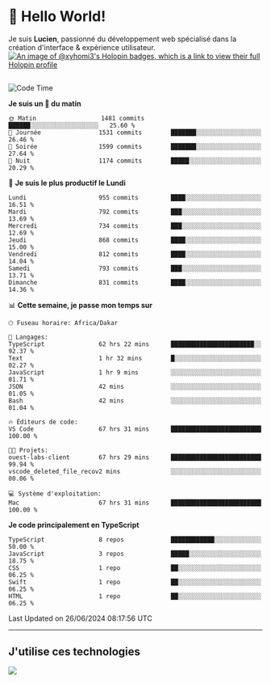 # 👋 Hello World!

Je suis **Lucien**, passionné du développement web spécialisé dans la création d'interface & expérience utilisateur.
[![An image of @xyhomi3's Holopin badges, which is a link to view their full Holopin profile](https://holopin.me/xyhomi3)](https://holopin.io/@xyhomi3)

##

<!--START_SECTION:waka-->
![Code Time](http://img.shields.io/badge/Code%20Time-1%2C460%20hrs%2014%20mins-blue)

**Je suis un 🐤 du matin** 

```text
🌞 Matin                  1481 commits        ██████░░░░░░░░░░░░░░░░░░░   25.60 % 
🌆 Journée                1531 commits        ███████░░░░░░░░░░░░░░░░░░   26.46 % 
🌃 Soirée                 1599 commits        ███████░░░░░░░░░░░░░░░░░░   27.64 % 
🌙 Nuit                   1174 commits        █████░░░░░░░░░░░░░░░░░░░░   20.29 % 
```
📅 **Je suis le plus productif le Lundi** 

```text
Lundi                    955 commits         ████░░░░░░░░░░░░░░░░░░░░░   16.51 % 
Mardi                    792 commits         ███░░░░░░░░░░░░░░░░░░░░░░   13.69 % 
Mercredi                 734 commits         ███░░░░░░░░░░░░░░░░░░░░░░   12.69 % 
Jeudi                    868 commits         ████░░░░░░░░░░░░░░░░░░░░░   15.00 % 
Vendredi                 812 commits         ████░░░░░░░░░░░░░░░░░░░░░   14.04 % 
Samedi                   793 commits         ███░░░░░░░░░░░░░░░░░░░░░░   13.71 % 
Dimanche                 831 commits         ████░░░░░░░░░░░░░░░░░░░░░   14.36 % 
```


📊 **Cette semaine, je passe mon temps sur** 

```text
🕑︎ Fuseau horaire: Africa/Dakar

💬 Langages: 
TypeScript               62 hrs 22 mins      ███████████████████████░░   92.37 % 
Text                     1 hr 32 mins        █░░░░░░░░░░░░░░░░░░░░░░░░   02.27 % 
JavaScript               1 hr 9 mins         ░░░░░░░░░░░░░░░░░░░░░░░░░   01.71 % 
JSON                     42 mins             ░░░░░░░░░░░░░░░░░░░░░░░░░   01.05 % 
Bash                     42 mins             ░░░░░░░░░░░░░░░░░░░░░░░░░   01.04 % 

🔥 Éditeurs de code: 
VS Code                  67 hrs 31 mins      █████████████████████████   100.00 % 

🐱‍💻 Projets: 
ouest-labs-client        67 hrs 29 mins      █████████████████████████   99.94 % 
vscode_deleted_file_recov2 mins              ░░░░░░░░░░░░░░░░░░░░░░░░░   00.06 % 

💻 Système d'exploitation: 
Mac                      67 hrs 31 mins      █████████████████████████   100.00 % 
```

**Je code principalement en TypeScript** 

```text
TypeScript               8 repos             ████████████░░░░░░░░░░░░░   50.00 % 
JavaScript               3 repos             █████░░░░░░░░░░░░░░░░░░░░   18.75 % 
CSS                      1 repo              ██░░░░░░░░░░░░░░░░░░░░░░░   06.25 % 
Swift                    1 repo              ██░░░░░░░░░░░░░░░░░░░░░░░   06.25 % 
HTML                     1 repo              ██░░░░░░░░░░░░░░░░░░░░░░░   06.25 % 
```




 Last Updated on 26/06/2024 08:17:56 UTC
<!--END_SECTION:waka-->
---

## J'utilise ces technologies

<p align="left">
  <a href="https://skillicons.dev">
    <img src="https://skillicons.dev/icons?i=ts,js,md,scss,tailwind,react,docker,express,astro,vite,nextjs,vercel,figma,ableton" />
  </a>
</p>

